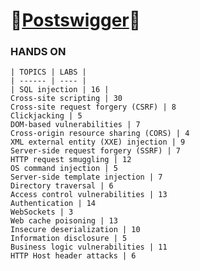 # :metal:[Postswigger](https://portswigger.net/web-security):metal:

### HANDS ON

	| TOPICS | LABS |
	| ------ | ---- |
	| SQL injection | 16 |
	Cross-site scripting | 30
	Cross-site request forgery (CSRF) | 8
	Clickjacking | 5
	DOM-based vulnerabilities | 7
	Cross-origin resource sharing (CORS) | 4 
	XML external entity (XXE) injection | 9
	Server-side request forgery (SSRF) | 7
	HTTP request smuggling | 12
	OS command injection | 5
	Server-side template injection | 7
	Directory traversal | 6
	Access control vulnerabilities | 13
	Authentication | 14
	WebSockets | 3
	Web cache poisoning | 13
	Insecure deserialization | 10
	Information disclosure | 5
	Business logic vulnerabilities | 11
	HTTP Host header attacks | 6

